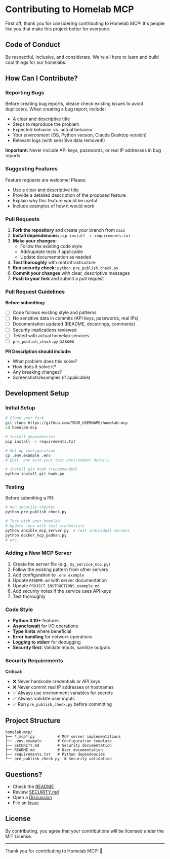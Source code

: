 # Contributing to Homelab MCP

First off, thank you for considering contributing to Homelab MCP! It's people like you that make this project better for everyone.

## Code of Conduct

Be respectful, inclusive, and considerate. We're all here to learn and build cool things for our homelabs.

## How Can I Contribute?

### Reporting Bugs

Before creating bug reports, please check existing issues to avoid duplicates. When creating a bug report, include:

- A clear and descriptive title
- Steps to reproduce the problem
- Expected behavior vs. actual behavior
- Your environment (OS, Python version, Claude Desktop version)
- Relevant logs (with sensitive data removed!)

**Important:** Never include API keys, passwords, or real IP addresses in bug reports.

### Suggesting Features

Feature requests are welcome! Please:

- Use a clear and descriptive title
- Provide a detailed description of the proposed feature
- Explain why this feature would be useful
- Include examples of how it would work

### Pull Requests

1. **Fork the repository** and create your branch from `main`
2. **Install dependencies:** `pip install -r requirements.txt`
3. **Make your changes:**
   - Follow the existing code style
   - Add/update tests if applicable
   - Update documentation as needed
4. **Test thoroughly** with real infrastructure
5. **Run security check:** `python pre_publish_check.py`
6. **Commit your changes** with clear, descriptive messages
7. **Push to your fork** and submit a pull request

### Pull Request Guidelines

**Before submitting:**
- [ ] Code follows existing style and patterns
- [ ] No sensitive data in commits (API keys, passwords, real IPs)
- [ ] Documentation updated (README, docstrings, comments)
- [ ] Security implications reviewed
- [ ] Tested with actual homelab services
- [ ] `pre_publish_check.py` passes

**PR Description should include:**
- What problem does this solve?
- How does it solve it?
- Any breaking changes?
- Screenshots/examples (if applicable)

## Development Setup

### Initial Setup

```bash
# Clone your fork
git clone https://github.com/YOUR_USERNAME/homelab-mcp
cd homelab-mcp

# Install dependencies
pip install -r requirements.txt

# Set up configuration
cp .env.example .env
# Edit .env with your test environment details

# Install git hook (recommended)
python install_git_hook.py
```

### Testing

Before submitting a PR:

```bash
# Run security checker
python pre_publish_check.py

# Test with your homelab
# Update .env with test credentials
python ansible_mcp_server.py  # Test individual servers
python docker_mcp_podman.py
# etc.
```

### Adding a New MCP Server

1. Create the server file (e.g., `my_service_mcp.py`)
2. Follow the existing pattern from other servers
3. Add configuration to `.env.example`
4. Update `README.md` with server documentation
5. Update `PROJECT_INSTRUCTIONS.example.md`
6. Add security notes if the service uses API keys
7. Test thoroughly

### Code Style

- **Python 3.10+** features
- **Async/await** for I/O operations
- **Type hints** where beneficial
- **Error handling** for network operations
- **Logging to stderr** for debugging
- **Security first:** Validate inputs, sanitize outputs

### Security Requirements

**Critical:**
- ❌ Never hardcode credentials or API keys
- ❌ Never commit real IP addresses or hostnames
- ✅ Always use environment variables for secrets
- ✅ Always validate user inputs
- ✅ Run `pre_publish_check.py` before committing

## Project Structure

```
homelab-mcp/
├── *_mcp*.py          # MCP server implementations
├── .env.example       # Configuration template
├── SECURITY.md        # Security documentation
├── README.md          # User documentation
├── requirements.txt   # Python dependencies
└── pre_publish_check.py  # Security validation
```

## Questions?

- Check the [README](README.md)
- Review [SECURITY.md](SECURITY.md)
- Open a [Discussion](https://github.com/bjeans/homelab-mcp/discussions)
- File an [Issue](https://github.com/bjeans/homelab-mcp/issues)

## License

By contributing, you agree that your contributions will be licensed under the MIT License.

---

Thank you for contributing to Homelab MCP! 🚀
